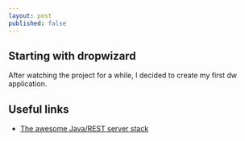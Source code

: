 ```yaml
---
layout: post
published: false
---
```


## Starting with dropwizard

After watching the project for a while, I decided to create my first dw application.

## Useful links

* [The awesome Java/REST server stack](https://www.openshift.com/blogs/day-13-dropwizard-the-awesome-java-rest-server-stack)